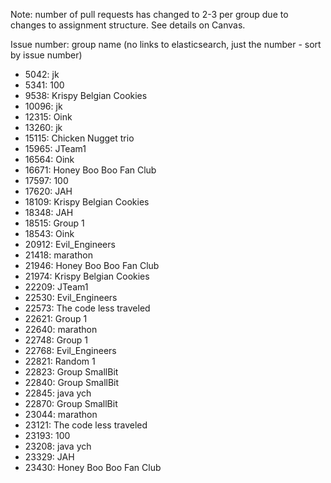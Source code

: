 Note: number of pull requests has changed to 2-3 per group due to changes to assignment structure. See details on Canvas.

Issue number: group name (no links to elasticsearch, just the number - sort by issue number)
* 5042: jk
* 5341: 100
* 9538: Krispy Belgian Cookies
* 10096: jk
* 12315: Oink
* 13260: jk
* 15115: Chicken Nugget trio
* 15965: JTeam1
* 16564: Oink
* 16671: Honey Boo Boo Fan Club
* 17597: 100
* 17620: JAH
* 18109: Krispy Belgian Cookies
* 18348: JAH
* 18515: Group 1
* 18543: Oink
* 20912: Evil_Engineers
* 21418: marathon
* 21946: Honey Boo Boo Fan Club
* 21974: Krispy Belgian Cookies
* 22209: JTeam1
* 22530: Evil_Engineers
* 22573: The code less traveled
* 22621: Group 1
* 22640: marathon
* 22748: Group 1
* 22768: Evil_Engineers
* 22821: Random 1
* 22823: Group SmallBit
* 22840: Group SmallBit
* 22845: java ych
* 22870: Group SmallBit
* 23044: marathon
* 23121: The code less traveled
* 23193: 100
* 23208: java ych
* 23329: JAH
* 23430: Honey Boo Boo Fan Club
